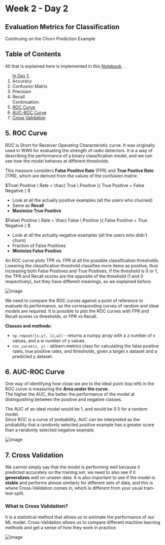 # Week 2 - Day 2

## Evaluation Metrics for Classification
Continuing on the Churn Prediction Example

## Table of Contents
All that is explained here is implemented in this <a href="https://github.com/SohailaDiab/365-Days-of-AI/blob/main/Week-2/Evaluation_Metrics_for_Classification.ipynb">Notebook</a>.

<ol>
  <a href="https://github.com/SohailaDiab/365-Days-of-AI/blob/main/Week-2/Day-1/Day-1.md">In Day 1:</a>
  <li>Accuracy</li>
  <li>Confusion Matrix</li>
  <li>Precision</li>
  <li>Recall</li>
  Continuation:
  <li><a href="#5-roc-curve">ROC Curve</a></li>
  <li><a href="#6-auc-roc-curve">AUC-ROC Curve</a></li>
  <li><a href="#7-cross-validation">Cross Validation</a></li>
</ol>

## 5. ROC Curve
ROC is Short for Receiver Operating Characteristic curve. It was originally used in WWII for evaluating the strength of radio detectors.</n>
It is a way of describing the performance of a binary classification model, and we can see how the model behaves at different thresholds.

This measure considers **False Positive Rate** (FPR) and **True Postive Rate** (TPR), which are derived from the values of the confusion matrix:

$True\ Positive \ Rate = \frac{ True \ Positive }{ True Positive + False Negative } $
</n>
- Look at all the actually positive examples (all the users who churned)
- Same as **Recall**
- **Maximize True Positive**

$False\ Positive \ Rate = \frac{ False \ Positive }{ False Positive + True Negative } $
</n>
- Look at all the actually negative examples (all the users who didn't churn)
- Fraction of False Positives
- **Minimize False Positive**

An ROC curve plots TPR vs. FPR at all the possible classification thresholds. Lowering the classification threshold classifies more items as positive, thus increasing both False Positives and True Positives. If the threshold is 0 or 1, the TPR and Recall scores are the opposite of the threshold (1 and 0 respectively), but they have different meanings, as we explained before.

![image](https://user-images.githubusercontent.com/70928356/196720835-643759d3-0e94-4290-8e44-4756a007ef55.png)

We need to compare the ROC curves against a point of reference to evaluate its performance, so the corresponding curves of random and ideal models are required. It is possible to plot the ROC curves with FPR and Recall scores vs thresholds, or FPR vs Recall.

**Classes and methods:**
- `np.repeat([x,y], [z,w])` - returns a numpy array with a z number of x values, and a w number of y values.
- `roc_curve(x, y)` - sklearn.metrics class for calculating the false positive rates, true positive rates, and thresholds, given a target x dataset and a predicted y dataset.

## 6. AUC-ROC Curve
One way of identifying how close we are to the ideal point (top left) in the ROC curve is measuring the **Area under the curve**.
</br>
The higher the AUC, the better the performance of the model at distinguishing between the positive and negative classes.

The AUC of an ideal model would be 1, and would be 0.5 for a random model.</br>
Since ROC is a curve of probability, AUC can be interpreted as the probability that a randomly selected positive example has a greater score than a randomly selected negative example.

![image](https://user-images.githubusercontent.com/70928356/196759906-efbec714-baf5-4540-a49f-596358c04889.png)

## 7. Cross Validation
We cannot simply say that the model is performing well because it predicted accurately on the training set, we need to also see if it **generalizes** well on unseen data. It is also important to see if the model is **stable** and performs almost similarly for different sets of data, and this is where Cross-Validation comes in, which is different from your usual train-test-split.

### What is Cross Validation?
It is a statistical method that allows us to estimate the performance of our ML model.
Cross-Validation allows us to compare different machine learning methods and get a sense of how they work in practice.

![image](https://user-images.githubusercontent.com/70928356/196768351-39c9e26a-a73f-4c03-a951-a316285ab6b2.png)


